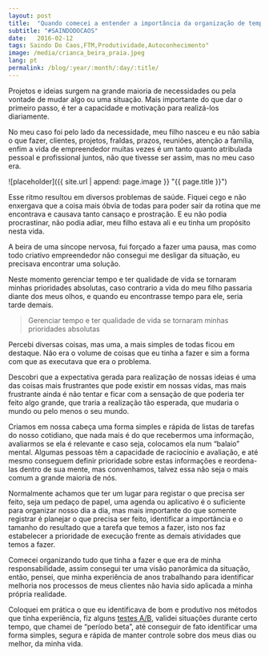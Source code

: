 ```yaml
---
layout: post
title:  "Quando comecei a entender a importância da organização de tempo"
subtitle: "#SAINDODOCAOS"
date:   2016-02-12
tags: Saindo Do Caos,FTM,Produtividade,Autoconhecimento"
image: /media/crianca_beira_praia.jpeg
lang: pt
permalink: /blog/:year/:month/:day/:title/
---
```


Projetos e ideias surgem na grande maioria de necessidades ou pela vontade de mudar algo ou uma situação. Mais importante do que dar o primeiro passo, é ter a capacidade e motivação para realizá-los diariamente.

No meu caso foi pelo lado da necessidade, meu filho nasceu e eu não sabia o que fazer, clientes, projetos, fraldas, prazos, reuniões, atenção a família, enfim a vida de empreendedor muitas vezes é um tanto quanto atribulada pessoal e profissional juntos, não que tivesse ser assim, mas no meu caso era.

![placeholder]({{ site.url | append: page.image }} "{{ page.title }}")

Esse ritmo resultou em diversos problemas de saúde. Fiquei cego e não enxergava que a coisa mais óbvia de todas para poder sair da rotina que me encontrava e causava tanto cansaço e prostração. E eu não podia procrastinar, não podia adiar, meu filho estava ali e eu tinha um propósito nesta vida.

A beira de uma síncope nervosa, fui forçado a fazer uma pausa, mas como todo criativo empreendedor não consegui me desligar da situação, eu precisava encontrar uma solução.

Neste momento gerenciar tempo e ter qualidade de vida se tornaram minhas prioridades absolutas, caso contrario a vida do meu filho passaria diante dos meus olhos, e quando eu encontrasse tempo para ele, seria tarde demais.

> Gerenciar tempo e ter qualidade de vida se tornaram minhas prioridades absolutas

Percebi diversas coisas, mas uma, a mais simples de todas ficou em destaque. Não era o volume de coisas que eu tinha a fazer e sim a forma com que as executava que era o problema.

Descobri que a expectativa gerada para realização de nossas ideias é uma das coisas mais frustrantes que pode existir em nossas vidas, mas mais frustrante ainda é não tentar e ficar com a sensação de que poderia ter feito algo grande, que traria a realização tão esperada, que mudaria o mundo ou pelo menos o seu mundo.

Criamos em nossa cabeça uma forma simples e rápida de listas de tarefas do nosso cotidiano, que nada mais é do que recebermos uma informação, avaliarmos se ela é relevante e caso seja, colocamos ela num “balaio” mental. Algumas pessoas têm a capacidade de raciocínio e avaliação, e até mesmo conseguem definir prioridade sobre estas informações e reordena-las dentro de sua mente, mas convenhamos, talvez essa não seja o mais comum a grande maioria de nós.

Normalmente achamos que ter um lugar para registar o que precisa ser feito, seja um pedaço de papel, uma agenda ou aplicativo é o suficiente para organizar nosso dia a dia, mas mais importante do que somente registrar é planejar o que precisa ser feito, identificar a importância e o tamanho do resultado que a tarefa que temos a fazer, isto nos faz estabelecer a prioridade de execução frente as demais atividades que temos a fazer.

Comecei organizando tudo que tinha a fazer e que era de minha responsabilidade, assim consegui ter uma visão panorâmica da situação, então, pensei, que minha experiência de anos trabalhando para identificar melhoria nos processos de meus clientes não havia sido aplicada a minha própria realidade.

Coloquei em prática o que eu identificava de bom e produtivo nos métodos que tinha experiência, fiz alguns [testes A/B](https://pt.wikipedia.org/wiki/Teste_A/B "testes A/B"), validei situações durante certo tempo, que chamei de “período beta”, até conseguir de fato identificar uma forma simples, segura e rápida de manter controle sobre dos meus dias ou melhor, da minha vida.